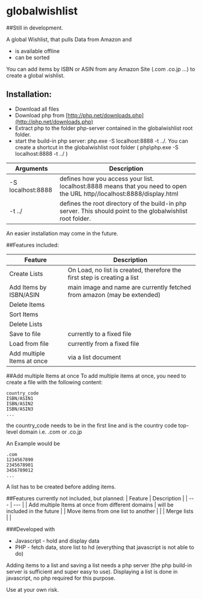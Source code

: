 # globalwishlist

##Still in development. 

A global Wishlist, that pulls Data from Amazon and
- is available offline
- can be sorted

You can add items by ISBN or ASIN from any Amazon Site (.com .co.jp ...) to create a global wishlist.

## Installation:
- Download all files
- Download php from [http://php.net/downloads.php](http://php.net/downloads.php)
- Extract php to the folder php-server contained in the globalwishlist root folder.
- start the build-in php server: php.exe -S localhost:8888 -t ../. 
You can create a shortcut in the globalwishlist root folder ( php\php.exe -S localhost:8888 -t ../ )

| Arguments | Description |
| --- | --- |
| -S localhost:8888 | defines how you access your list. localhost:8888 means that you need to open the URL http//localhost:8888/display.html |
| -t ../| defines the root directory of the build-in php server. This should point to the globalwishlist root folder. |

An easier installation may come in the future.

##Features included:

| Feature | Description |
| --- | --- |
| Create Lists | On Load, no list is created, therefore the first step is creating a list |
| Add Items by ISBN/ASIN | main image and name are currently fetched from amazon (may be extended) |
| Delete Items |  |
| Sort Items |  |
| Delete Lists |  |
| Save to file | currently to a fixed file |
| Load from file | currently from a fixed file |
| Add multiple Items at once | via a list document |


##Add multiple Items at once
To add multiple items at once, you need to create a file with the following content:
```
country_code
ISBN/ASIN1
ISBN/ASIN2
ISBN/ASIN3
...
```

the country_code needs to be in the first line and is the country code top-level domain i.e. .com or .co.jp

An Example would be
```
.com
1234567890
2345678901
3456789012
...
```
A list has to be created before adding items.

##Features currently not included, but planned:
| Feature | Description |
| --- | --- |
| Add multiple Items at once from different domains | will be included in the future |
| Move items from one list to another |  |
| Merge lists |  |

###Developed with
- Javascript - hold and display data
- PHP - fetch data, store list to hd (everything that javascript is not able to do)

Adding items to a list and saving a list needs a php server (the php build-in server is sufficient and super easy to use).
Displaying a list is done in javascript, no php required for this purpose.

Use at your own risk.
